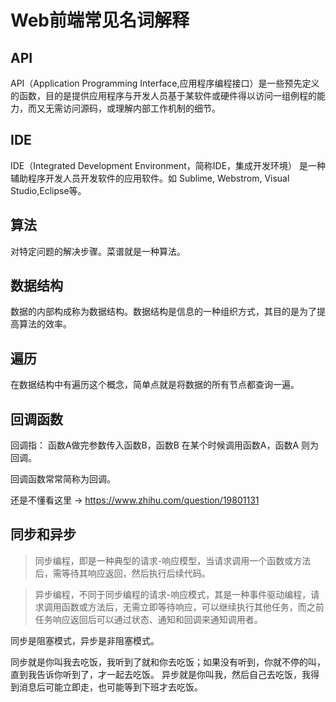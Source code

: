 # Web前端常见名词解释
## API
API（Application Programming Interface,应用程序编程接口）是一些预先定义的函数，目的是提供应用程序与开发人员基于某软件或硬件得以访问一组例程的能力，而又无需访问源码，或理解内部工作机制的细节。

## IDE
IDE（Integrated Development Environment，简称IDE，集成开发环境）
是一种辅助程序开发人员开发软件的应用软件。如 Sublime, Webstrom, Visual Studio,Eclipse等。

## 算法
对特定问题的解决步骤。菜谱就是一种算法。

## 数据结构
数据的内部构成称为数据结构。数据结构是信息的一种组织方式，其目的是为了提高算法的效率。

## 遍历
在数据结构中有遍历这个概念，简单点就是将数据的所有节点都查询一遍。

## 回调函数
回调指： 函数A做完参数传入函数B，函数B 在某个时候调用函数A，函数A 则为回调。

回调函数常常简称为回调。

还是不懂看这里 -> https://www.zhihu.com/question/19801131

## 同步和异步
> 同步编程，即是一种典型的请求-响应模型，当请求调用一个函数或方法后，需等待其响应返回，然后执行后续代码。

> 异步编程，不同于同步编程的请求-响应模式，其是一种事件驱动编程，请求调用函数或方法后，无需立即等待响应，可以继续执行其他任务，而之前任务响应返回后可以通过状态、通知和回调来通知调用者。

同步是阻塞模式，异步是非阻塞模式。  

同步就是你叫我去吃饭，我听到了就和你去吃饭；如果没有听到，你就不停的叫，直到我告诉你听到了，才一起去吃饭。
异步就是你叫我，然后自己去吃饭，我得到消息后可能立即走，也可能等到下班才去吃饭。

